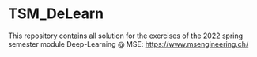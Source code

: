 # TSM_DeLearn

This repository contains all solution for the exercises of the 2022 spring semester module Deep-Learning @ MSE: https://www.msengineering.ch/
